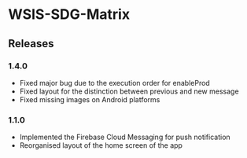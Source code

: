 # WSIS-SDG-Matrix


## Releases
### 1.4.0
* Fixed major bug due to the execution order for enableProd
* Fixed layout for the distinction between previous and new message
* Fixed missing images on Android platforms

### 1.1.0
* Implemented the Firebase Cloud Messaging for push notification
* Reorganised layout of the home screen of the app

